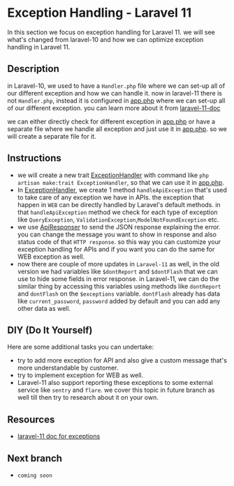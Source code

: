 # Exception Handling - Laravel 11

In this section we focus on exception handling for Laravel 11. we will see what's changed from laravel-10 and how we can optimize exception handling in Laravel 11.

## Description

in Laravel-10, we used to have a `Handler.php` file where we can set-up all of our different exception and how we can handle it. now in laravel-11 there is not `Handler.php`, instead it is configured in [app.php](bootstrap/app.php) where we can set-up all of our different exception. you can learn more about it from [laravel-11-doc](https://laravel.com/docs/11.x/errors#introduction)

we can either directly check for different exception in [app.php](bootstrap/app.php) or have a separate file where we handle all exception and just use it in [app.php](bootstrap/app.php). so we will create a separate file for it.

## Instructions

- we will create a new trait [ExceptionHandler](app/Traits/ExceptionHandler.php) with command like `php artisan make:trait ExceptionHandler`, so that we can use it in [app.php](bootstrap/app.php).
- In [ExceptionHandler](app/Traits/ExceptionHandler.php), we create 1 method `handleApiException` that's used to take care of any exception we have in APIs. the exception that happen in `WEB` can be directly handled by Laravel's default methods. in that `handleApiException` method we check for each type of exception like `QueryException`, `ValidationException`,`ModelNotFoundException` etc. 
- we use [ApiResponser](app/Traits/ApiResponser.php) to send the JSON response explaining the error. you can change the message you want to show in response and also status code of that `HTTP response`. so this way you can customize your exception handling for APIs and if you want you can do the same for WEB exception as well.
- now there are couple of more updates in `Laravel-11` as well, in the old version we had variables like `$dontReport` and `$dontFlash` that we can use to hide some fields in error response. in Laravel-11, we can do the similar thing by accessing this variables using methods like `dontReport` and `dontFlash` on the `$exceptions` variable. `dontFlash` already has data like `current_password`, `password` added by default and you can add any other data as well.

## DIY (Do It Yourself)

Here are some additional tasks you can undertake:

- try to add more exception for API and also give a custom message that's more understandable by customer. 
- try to implement exception for WEB as well.
- Laravel-11 also support reporting these exceptions to some external service like `sentry` and `flare`. we cover this topic in future branch as well till then try to research about it on your own.

## Resources

- [laravel-11 doc for exceptions](https://laravel.com/docs/11.x/errors#introduction)

## Next branch
 - `coming soon`
